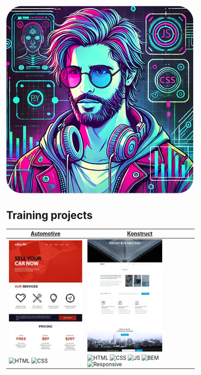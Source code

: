 ![Header](header.png)
# Training projects

| [Automotive](https://rodionnest.github.io/Automotive/) | [Konstruct](https://rodionnest.github.io/Konstruct/) |
| ----------- | ----------- |
| ![Automotive](automotive-prev.jpg) | ![Konstruct](konstruct-prev.jpg) |
| ![HTML](https://img.shields.io/badge/HTML-bf5836) ![CSS](https://img.shields.io/badge/CSS-511f78) |  ![HTML](https://img.shields.io/badge/HTML-bf5836) ![CSS](https://img.shields.io/badge/CSS-511f78) ![JS](https://img.shields.io/badge/JS-e8d20e) ![BEM](https://img.shields.io/badge/BEM-0373fc) ![Responsive](https://img.shields.io/badge/Responsive-505050) |
